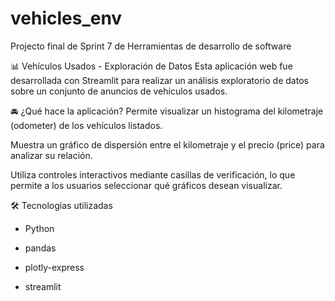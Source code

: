 # vehicles_env
Projecto final de Sprint 7 de Herramientas de desarrollo de software

📊 Vehículos Usados - Exploración de Datos
Esta aplicación web fue desarrollada con Streamlit para realizar un análisis exploratorio de datos sobre un conjunto de anuncios de vehículos usados.

🚘 ¿Qué hace la aplicación?
Permite visualizar un histograma del kilometraje (odometer) de los vehículos listados.

Muestra un gráfico de dispersión entre el kilometraje y el precio (price) para analizar su relación.

Utiliza controles interactivos mediante casillas de verificación, lo que permite a los usuarios seleccionar qué gráficos desean visualizar.

🛠️ Tecnologías utilizadas
- Python

- pandas

- plotly-express

- streamlit